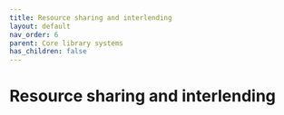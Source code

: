```yaml
---
title: Resource sharing and interlending
layout: default
nav_order: 6
parent: Core library systems
has_children: false
---
```


# Resource sharing and interlending
